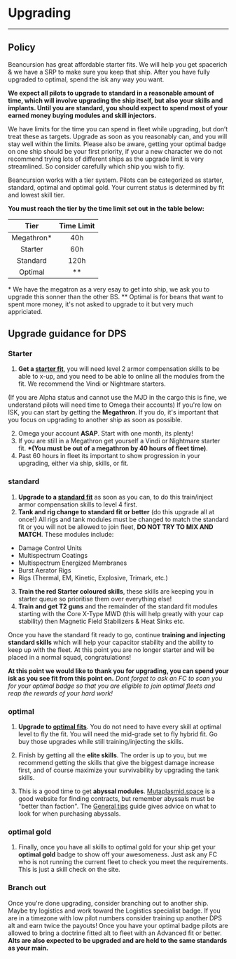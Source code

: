 # Upgrading

---

## Policy

Beancursion has great affordable starter fits. We will help you get spacerich & we have a SRP to make sure you keep that ship. After you have fully upgraded to optimal, spend the isk any way you want.

**We expect all pilots to upgrade to standard in a reasonable amount of time, which will involve upgrading the ship itself, but also your skills and implants. Until you are standard, you should expect to spend most of your earned money buying modules and skill injectors.**

We have limits for the time you can spend in fleet while upgrading, but don’t treat these as targets. Upgrade as soon as you reasonably can, and you will stay well within the limits. Please also be aware, getting your optimal badge on one ship should be your first priority, if your a new character we do not recommend trying lots of different ships as the upgrade limit is very streamlined. So consider carefully which ship you wish to fly.

Beancursion works with a tier system. Pilots can be categorized as starter, standard, optimal and optimal gold. Your current status is determined by fit and lowest skill tier.

**You must reach the tier by the time limit set out in the table below:**

|        Tier        | Time Limit |
| :----------------: | :--------: |
|    Megathron\*     |    40h     |
|      Starter      |    60h     |
|      Standard      |    120h    |
|      Optimal      |    \*\*    |

\* We have the megatron as a very esay to get into ship, we ask you to upgrade this sonner than the other BS.
\*\* Optimal is for beans that want to spent more money, it's not asked to upgrade to it but very much appriciated.

## Upgrade guidance for DPS

### Starter

1. **Get a [starter fit](/fits?Tier=Starter)**, you will need level 2 armor compensation skills to be able to x-up, and you need to be able to online all the modules from the fit. We recommend the Vindi or Nightmare starters.

(If you are Alpha status and cannot use the MJD in the cargo this is fine, we understand pilots will need time to Omega their accounts) If you're low on ISK, you can start by getting the **Megathron**. If you do, it's important that you focus on upgrading to another ship as soon as possible.

2. Omega your account **ASAP**. Start with one month, its plenty!
3. If you are still in a Megathron get yourself a Vindi or Nightmare starter fit. **\*(You must be out of a megathron by 40 hours of fleet time)**.
4. Past 60 hours in fleet its important to show progression in your upgrading, either via ship, skills, or fit.

### standard

1. **Upgrade to a [standard fit](/fits?Tier=standard)** as soon as you can, to do this train/inject armor compensation skills to level 4 first.
2. **Tank and rig change to standard fit or better** (do this upgrade all at once!) All rigs and tank modules must be changed to match the standard fit or you will not be allowed to join fleet, **DO NOT TRY TO MIX AND MATCH**. These modules include:

- Damage Control Units
- Multispectrum Coatings
- Multispectrum Energized Membranes
- Burst Aerator Rigs
- Rigs (Thermal, EM, Kinetic, Explosive, Trimark, etc.)

3. **Train the red Starter coloured skills**, these skills are keeping you in starter queue so prioritise them over everything else!
4. **Train and get T2 guns** and the remainder of the standard fit modules starting with the Core X-Type MWD (this will help greatly with your cap stability) then Magnetic Field Stabilizers & Heat Sinks etc.

Once you have the standard fit ready to go, continue **training and injecting standard skills** which will help your capacitor stability and the ability to keep up with the fleet. At this point you are no longer starter and will be placed in a normal squad, congratulations!

**At this point we would like to thank you for upgrading, you can spend your isk as you see fit from this point on.**
_Dont forget to ask an FC to scan you for your optimal badge so that you are eligible to join optimal fleets and reap the rewards of your hard work!_

### optimal

1. **Upgrade to [optimal fits](/fits?Tier=optimal)**. You do not need to have every skill at optimal level to fly the fit. You will need the mid-grade set to fly hybrid fit. Go buy those upgrades while still training/injecting the skills.

2. Finish by getting all the **elite skills**. The order is up to you, but we recommend getting the skills that give the biggest damage increase first, and of course maximize your survivability by upgrading the tank skills.

3. This is a good time to get **abyssal modules**. [Mutaplasmid.space](https://mutaplasmid.space/) is a good website for finding contracts, but remember abyssals must be "better than faction". The [General tips](/guide/tips) guide gives advice on what to look for when purchasing abyssals.

### optimal gold

1. Finally, once you have all skills to optimal gold for your ship get your **optimal gold** badge to show off your awesomeness. Just ask any FC who is not running the current fleet to check you meet the requirements. This is just a skill check on the site.

### Branch out

Once you're done upgrading, consider branching out to another ship. Maybe try logistics and work toward the Logistics specialist badge. If you are in a timezone with low pilot numbers consider training up another DPS alt and earn twice the payouts! Once you have your optimal badge pilots are allowed to bring a doctrine fitted alt to fleet with an Advanced fit or better. **Alts are also expected to be upgraded and are held to the same standards as your main.**
